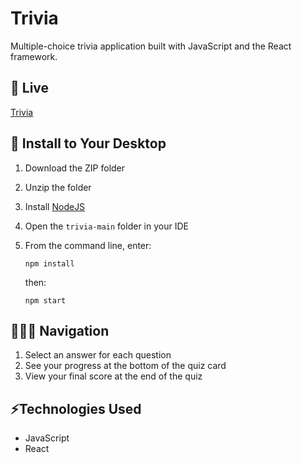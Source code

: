 # Trivia
Multiple-choice trivia application built with JavaScript and the React framework.

## 🔗 Live
[Trivia](https://trivia-arw.netlify.app)

## 🔧 Install to Your Desktop
1. Download the ZIP folder
2. Unzip the folder
3. Install [NodeJS](https://nodejs.org/en/download/)
4. Open the ```trivia-main``` folder in your IDE
5. From the command line, enter:
   ```
   npm install
   ```

   then:
   ```
   npm start
   ```

## 👩🏻‍💻 Navigation
1. Select an answer for each question
2. See your progress at the bottom of the quiz card
3. View your final score at the end of the quiz

## ⚡️Technologies Used
* JavaScript
* React
